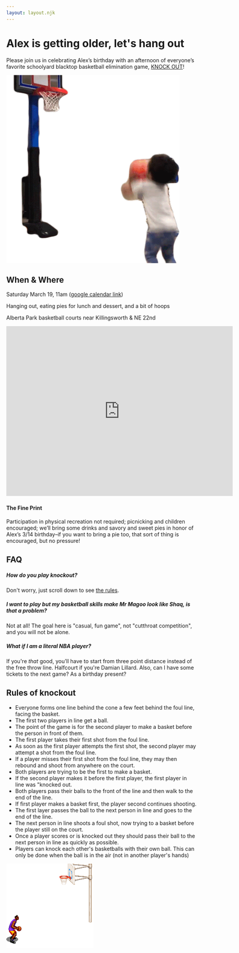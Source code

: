```yaml
---
layout: layout.njk
---
```

# Alex is getting older, let's hang out
Please join us in celebrating Alex’s birthday with an afternoon of everyone’s favorite schoolyard
blacktop basketball elimination game, [KNOCK OUT](#rules-of-knockout)!
<div class="donk">
  <img alt="young fella's got a jumper" src="./imgs/shoot.gif" />
</div>

## When & Where
Saturday March 19, 11am (<a target="_blank" href="https://calendar.google.com/event?action=TEMPLATE&amp;tmeid=MGpybnU0MjRlcGFqZThvdjFnZHF1c2Q1ajMgZTJoYjdrMnIwbGlpbnA2amhkbm9vdTFlZWNAZw&amp;tmsrc=e2hb7k2r0liinp6jhdnoou1eec%40group.calendar.google.com">google calendar link</a>)

Hanging out, eating pies for lunch and dessert, and a bit of hoops

Alberta Park basketball courts near Killingsworth & NE 22nd
<iframe src="https://www.google.com/maps/embed?pb=!1m18!1m12!1m3!1d2793.2965259467933!2d-122.64728781957962!3d45.56447527920458!2m3!1f0!2f0!3f0!3m2!1i1024!2i768!4f13.1!3m3!1m2!1s0x5495a6e3d71a4269%3A0x779c416cabef73d5!2sAlberta%20Park!5e0!3m2!1sen!2sus!4v1646892531993!5m2!1sen!2sus" width="600" height="450" style="border:0;" allowfullscreen="" loading="lazy"></iframe>

#### The Fine Print
Participation in physical recreation not required; picnicking and children encouraged; we’ll bring
some drinks and savory and sweet pies in honor of Alex’s 3/14 birthday–if you want to bring a pie too, that sort of thing is encouraged, but no pressure!

## FAQ
##### *How do you play knockout?*
Don't worry, just scroll down to see [the rules](#rules-of-knockout).

##### *I want to play but my basketball skills make Mr Magoo look like Shaq, is that a problem?*
Not at all! The goal here is "casual, fun game", not "cutthroat competition", and you will not be alone.

##### *What if I am a literal NBA player?*
If you're *that* good, you'll have to start from three point distance instead of the free throw
line. Halfcourt if you're Damian Lillard. Also, can I have some tickets to the next game? As a
birthday present?

<h2 id="rules-of-knockout">Rules of knockout</h2>

- Everyone forms one line behind the cone a few feet behind the foul line, facing the basket. 
- The first two players in line get a ball. 
- The point of the game is for the second player to make a basket before the person in front of them. 
- The first player takes their first shot from the foul line. 
- As soon as the first player attempts the first shot, the second player may attempt a shot from the foul line.
- If a player misses their first shot from the foul line, they may then rebound and shoot from anywhere on the court. 
- Both players are trying to be the first to make a basket. 
- If the second player makes it before the first player, the first player in line was "knocked out.
- Both players pass their balls to the front of the line and then walk to the end of the line.
- If first player makes a basket first, the player second continues shooting.
- The first layer passes the ball to the next person in line and goes to the end of the line.
- The next person in line shoots a foul shot, now trying to a basket before the player still on the court.
- Once a player scores or is knocked out they should pass their ball to the next person in line as quickly as possible.
- Players can knock each other's basketballs with their own ball. This can only be done when the ball is in the air (not in another player's hands)

<div class="donk">
  <img alt="this is not knockout, this is a fella dunking" src="./imgs/donk.gif" />
</div>

